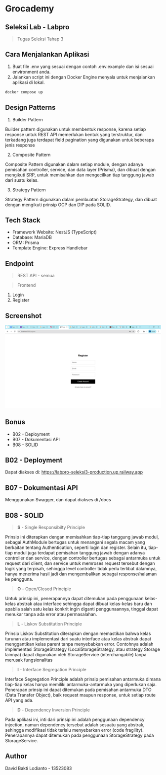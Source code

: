 # Grocademy
## Seleksi Lab - Labpro
> Tugas Seleksi Tahap 3

## Cara Menjalankan Aplikasi
1. Buat file .env yang sesuai dengan contoh .env.example dan isi sesuai environment anda.
2. Jalankan script ini dengan Docker Engine menyala untuk menjalankan aplikasi di lokal.
```bash
docker compose up
```

## Design Patterns
1. Builder Pattern

Builder pattern digunakan untuk membentuk response, karena setiap response untuk REST API memerlukan bentuk yang terstruktur, dan terkadang juga terdapat field pagination yang digunakan untuk beberapa jenis response

2. Composite Pattern

Composite Pattern digunakan dalam setiap module, dengan adanya pemisahan controller, service, dan data layer (Prisma), dan dibuat dengan mengikuti SRP, untuk memisahkan dan mengecilkan tiap tanggung jawab dari suatu kelas.

3. Strategy Pattern

Strategy Pattern digunakan dalam pembuatan StorageStrategy, dan dibuat dengan mengikuti prinsip OCP dan DIP pada SOLID.

## Tech Stack
- Framework Website: NestJS (TypeScript)
- Database: MariaDB
- ORM: Prisma
- Template Engine: Express Handlebar

## Endpoint
> REST API - semua

> Frontend
1. Login
2. Register 

## Screenshot
![screenshot](https://github.com/koinen/labpro-seleksi3/blob/main/public/assets/Screenshot.png?raw=true)

## Bonus
- B02 - Deployment
- B07 - Dokumentasi API
- B08 - SOLID

## B02 - Deployment
Dapat diakses di: https://labpro-seleksi3-production.up.railway.app

## B07 - Dokumentasi API
Menggunakan Swagger, dan dapat diakses di /docs

## B08 - SOLID
> **S** - Single Responsibilty Principle

Prinsip ini diterapkan dengan memisahkan tiap-tiap tanggung jawab modul, sebagai AuthModule bertugas untuk menangani segala macam yang berkaitan tentang Authentication, seperti login dan register. Selain itu, tiap-tiap modul juga terdapat pemisahan tanggung jawab dengan adanya controller dan service, dengan controller bertugas sebagai antarmuka untuk request dari client, dan service untuk memroses request tersebut dengan logik yang terpisah, sehingga level controller tidak perlu terlibat dalamnya, hanya menerima hasil jadi dan mengembalikan sebagai response/halaman ke pengguna.

> **O** - Open/Closed Principle

Untuk prinsip ini, penerapannya dapat ditemukan pada penggunaan kelas-kelas abstrak atau interface sehingga dapat dibuat kelas-kelas baru dan apabila salah satu kelas konkrit ingin diganti penggunaannya, tinggal dapat menukar tanpa ada error atau permasalahan. 

> **L** - Liskov Substitution Principle

Prinsip Liskov Substitution diterapkan dengan memastikan bahwa kelas turunan atau implementasi dari suatu interface atau kelas abstrak dapat menggantikan kelas parent tanpa menyebabkan error. Contohnya adalah implementasi StorageStrategy (LocalStorageStrategy, atau strategy Storage lainnya) dapat digunakan oleh StorageService (interchangable) tanpa merusak fungsionalitas

> **I** - Interface Segregation Principle

Interface Segregation Principle adalah prinsip pemisahan antarmuka dimana tiap-tiap kelas hanya memiliki antarmuka-antarmuka yang diperlukan saja. Penerapan prinsip ini dapat ditemukan pada pemisahan antarmuka DTO (Data Transfer Object), baik request maupun response, untuk setiap route API yang ada.

> **D** - Dependency Inversion Principle 

Pada aplikasi ini, inti dari prinsip ini adalah penggunaan dependency injection, namun dependency tersebut adalah sesuatu yang abstrak, sehingga modifikasi tidak terlalu menyebarkan error (code fragility). Penerapannya dapat ditemukan pada penggunaan StorageStrategy pada StorageService.

## Author
David Bakti Lodianto - 13523083
